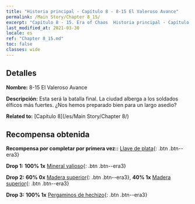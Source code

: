 ```yaml
---
title: "Historia principal - Capítulo 8 - 8-15 El Valeroso Avance"
permalink: /Main Story/Chapter 8_15/
excerpt: "Capítulo 8 - 15. Era of Chaos  Historia principal - Capítulo 8_15. 8-15 El Valeroso Avance"
last_modified_at: 2021-03-30
locale: es
ref: "Chapter 8_15.md"
toc: false
classes: wide
---
```


## Detalles

 **Nombre:** 8-15 El Valeroso Avance

 **Descripción:** Esta será la batalla final. La ciudad alberga a los soldados élficos más fuertes. ¿Nos hemos preparado bien para un largo asedio?

 **Related to:** [Capítulo 8](/es/Main Story/Chapter 8/)

## Recompensa obtenida

 **Recompensa por completar por primera vez::** [Llave de plata](/es/Items/con_693/){: .btn .btn--era3}

 **Drop 1:** **100% 1x** [Mineral valioso](/es/Items/mat_26/){: .btn .btn--era3}

 **Drop 2:** **60% 0x** [Madera superior](/es/Items/mat_20/){: .btn .btn--era3}, **40% 1x** [Madera superior](/es/Items/mat_20/){: .btn .btn--era3}

 **Drop 3:** **100% 1x** [Pergaminos de hechizo](/es/Items/con_694/){: .btn .btn--era3}

